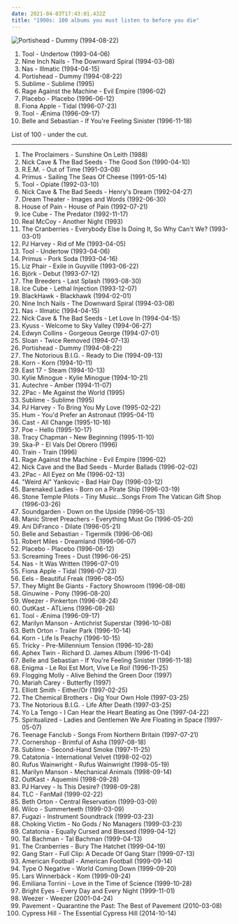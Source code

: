 ```yaml
---
date: 2021-04-03T17:43:01.432Z
title: "1990s: 100 albums you must listen to before you die"
---
```

![Portishead - Dummy (1994-08-22)](http://coverartarchive.org/release/87888070-1b25-4830-aebc-dee490058b74/2550628489-500.jpg "Portishead - Dummy (1994-08-22)")
<ol class="albums">
<li data-cover="http://coverartarchive.org/release/660c1995-c6a0-4c90-b158-2f2d9caff78f/5233922017-500.jpg" data-tags="progressive metal, alternative metal" role="button">Tool - Undertow (1993-04-06)</li>
<li data-cover="http://coverartarchive.org/release/ab64976f-52a8-44e7-9aa3-d6703604bc2f/7159970718-500.jpg" data-tags="industrial, industrial rock" role="button">Nine Inch Nails - The Downward Spiral (1994-03-08)</li>
<li data-cover="https://via.placeholder.com/450" data-tags="hip-hop, rap, hip hop" role="button">Nas - Illmatic (1994-04-15)</li>
<li data-cover="http://coverartarchive.org/release/87888070-1b25-4830-aebc-dee490058b74/2550628489-500.jpg" data-tags="trip-hop" role="button">Portishead - Dummy (1994-08-22)</li>
<li data-cover="https://via.placeholder.com/450" data-tags="ska, rock" role="button">Sublime - Sublime (1995)</li>
<li data-cover="http://coverartarchive.org/release/761086d5-3b0d-4fce-a9df-9a646b4e373b/14847715902-500.jpg" data-tags="rock, alternative, 90s, 1996, alternative rock, hard rock" role="button">Rage Against the Machine - Evil Empire (1996-02)</li>
<li data-cover="http://coverartarchive.org/release/dfd1efc5-a99d-4560-8141-4a26da18c209/8801167569-500.jpg" data-tags="alternative rock, alternative, rock" role="button">Placebo - Placebo (1996-06-12)</li>
<li data-cover="http://coverartarchive.org/release/e1bba6de-84e1-37db-9123-6901cb01ec8d/1402280819-500.jpg" data-tags="female vocalists, alternative, singer-songwriter" role="button">Fiona Apple - Tidal (1996-07-23)</li>
<li data-cover="https://via.placeholder.com/450" data-tags="progressive metal, progressive rock, metal" role="button">Tool - Ænima (1996-09-17)</li>
<li data-cover="http://coverartarchive.org/release/2b3c2f96-91f9-4d82-8efb-bd51812cab3c/4629555490-500.jpg" data-tags="indie pop, 1996, indie" role="button">Belle and Sebastian - If You're Feeling Sinister (1996-11-18)</li>
</ol>
List of 100 - under the cut.
<!-- more -->

_________________

<ol class="albums">
<li data-cover="http://coverartarchive.org/release/0f5d4f93-7977-3b76-a81b-22c19a746f1c/15466987336-500.jpg" data-tags="the proclaimers, rock, 80s, folk" role="button">
The Proclaimers - Sunshine On Leith (1988)
</li>
<li data-cover="http://coverartarchive.org/release/cfd1050d-e2aa-4ab5-8e6f-2ea6f067f669/9935528615-500.jpg" data-tags="alternative rock, 90s" role="button">
Nick Cave & The Bad Seeds - The Good Son (1990-04-10)
</li>
<li data-cover="http://coverartarchive.org/release/bd797f26-ddc1-43ae-8950-1757e28753cb/7646216656-500.jpg" data-tags="1991, 90s, alternative rock, rock" role="button">
R.E.M. - Out of Time (1991-03-08)
</li>
<li data-cover="http://coverartarchive.org/release/c3814cca-63d1-4cfa-9934-60957205b86b/26730700764-500.jpg" data-tags="alternative rock, funk metal, rock, funk, 90s, alternative metal" role="button">
Primus - Sailing The Seas Of Cheese (1991-05-14)
</li>
<li data-cover="https://via.placeholder.com/450" data-tags="progressive metal, alternative metal, progressive rock, 1992, rock" role="button">
Tool - Opiate (1992-03-10)
</li>
<li data-cover="http://coverartarchive.org/release/d0c9b076-5138-4bef-b847-02d760f39420/7941659130-500.jpg" data-tags="post-punk, 90s" role="button">
Nick Cave & The Bad Seeds - Henry's Dream (1992-04-27)
</li>
<li data-cover="http://coverartarchive.org/release/4b5a4d0e-1268-4ed5-8b48-6d0740053813/4163627164-500.jpg" data-tags="progressive metal" role="button">
Dream Theater - Images and Words (1992-06-30)
</li>
<li data-cover="https://img.discogs.com/x9E2bul6tXqRK5CoV36oDxQ8__s=/fit-in/450x450/filters:strip_icc():format(jpeg):mode_rgb():quality(90)/discogs-images/R-718195-1225999774.jpeg.jpg" data-tags="1992, hip hop, rap, hip-hop, oldschool" role="button">
House of Pain - House of Pain (1992-07-21)
</li>
<li data-cover="http://coverartarchive.org/release/c79b4651-0f84-4930-b95b-e41fb24274d5/13517018832-500.jpg" data-tags="gangsta rap, rap" role="button">
Ice Cube - The Predator (1992-11-17)
</li>
<li data-cover="https://img.discogs.com/tnf2F0wLE5kE0hbrqHiypeRSHoQ=/fit-in/600x540/filters:strip_icc():format(jpeg):mode_rgb():quality(90)/discogs-images/R-15855868-1599053594-1882.jpeg.jpg" data-tags="90s, pop, dance" role="button">
Real McCoy - Another Night (1993)
</li>
<li data-cover="http://coverartarchive.org/release/6e4bad0f-41e3-361d-b75a-3f63bc7176c6/16623893430-500.jpg" data-tags="90s, rock" role="button">
The Cranberries - Everybody Else Is Doing It, So Why Can't We? (1993-03-01)
</li>
<li data-cover="https://img.discogs.com/gZB_azKT4gOHzE6rZOiCSBfAubg=/fit-in/250x266/filters:strip_icc():format(jpeg):mode_rgb():quality(90)/discogs-images/R-4664900-1371542219-8887.jpeg.jpg" data-tags="alternative, female vocalists, 90s, rock" role="button">
PJ Harvey - Rid of Me (1993-04-05)
</li>
<li data-cover="http://coverartarchive.org/release/660c1995-c6a0-4c90-b158-2f2d9caff78f/5233922017-500.jpg" data-tags="progressive metal, alternative metal" role="button">
Tool - Undertow (1993-04-06)
</li>
<li data-cover="http://coverartarchive.org/release/8e0b296b-9ba7-4781-b151-c6eb0d17b85d/19621358532-500.jpg" data-tags="alternative metal, alternative rock, funk metal" role="button">
Primus - Pork Soda (1993-04-16)
</li>
<li data-cover="http://coverartarchive.org/release/2c89d898-e5f2-4685-a6b3-9431e69d149d/10672925625-500.jpg" data-tags="90s, indie rock" role="button">
Liz Phair - Exile in Guyville (1993-06-22)
</li>
<li data-cover="http://coverartarchive.org/release/3945b500-1e03-3060-89a2-82b0938d8397/23040661690-500.jpg" data-tags="electronic, alternative, 1993" role="button">
Björk - Debut (1993-07-12)
</li>
<li data-cover="http://coverartarchive.org/release/dc750ced-b1e0-4bc6-a344-df15a9c84f57/2232125852-500.jpg" data-tags="90s, indie rock" role="button">
The Breeders - Last Splash (1993-08-30)
</li>
<li data-cover="http://coverartarchive.org/release/9000405a-3a10-4640-a491-8deaa4064d41/18467960716-500.jpg" data-tags="1993, rap, gangsta rap, g-funk, racist" role="button">
Ice Cube - Lethal Injection (1993-12-07)
</li>
<li data-cover="http://coverartarchive.org/release/65e46e08-39f7-4f7a-9424-da9b1eadf598/24971948566-500.jpg" data-tags="1994, country, 90s, country pop, pop country, 1990s, 90s country, now available on last-fm radio 07q3, guy group, blackhawk, 90s country-pop, 90s country pop, countryalbum" role="button">
BlackHawk - Blackhawk (1994-02-01)
</li>
<li data-cover="http://coverartarchive.org/release/ab64976f-52a8-44e7-9aa3-d6703604bc2f/7159970718-500.jpg" data-tags="industrial, industrial rock" role="button">
Nine Inch Nails - The Downward Spiral (1994-03-08)
</li>
<li data-cover="https://via.placeholder.com/450" data-tags="hip-hop, rap, hip hop" role="button">
Nas - Illmatic (1994-04-15)
</li>
<li data-cover="http://coverartarchive.org/release/7a396a2f-0580-37a7-b713-e287434c2913/2467851334-500.jpg" data-tags="alternative rock, post-punk, 90s" role="button">
Nick Cave & The Bad Seeds - Let Love In (1994-04-15)
</li>
<li data-cover="http://coverartarchive.org/release/6205da21-55a9-457d-aa85-2f1262e25694/8267363147-500.jpg" data-tags="stoner rock" role="button">
Kyuss - Welcome to Sky Valley (1994-06-27)
</li>
<li data-cover="http://coverartarchive.org/release/c1f07e5d-f842-3276-aa6a-c892dc5f3ea2/24745455412-500.jpg" data-tags="1994" role="button">
Edwyn Collins - Gorgeous George (1994-07-01)
</li>
<li data-cover="http://coverartarchive.org/release/22318b4e-0978-4f5d-a9f5-98db38e70810/4542195256-500.jpg" data-tags="indie, 1990s" role="button">
Sloan - Twice Removed (1994-07-13)
</li>
<li data-cover="http://coverartarchive.org/release/87888070-1b25-4830-aebc-dee490058b74/2550628489-500.jpg" data-tags="trip-hop" role="button">
Portishead - Dummy (1994-08-22)
</li>
<li data-cover="https://img.discogs.com/BnsgRIQxGt6QN05UtwQIY9JL01Y=/fit-in/225x225/filters:strip_icc():format(jpeg):mode_rgb():quality(90)/discogs-images/R-17938378-1616291813-3629.jpeg.jpg" data-tags="1994, rap" role="button">
The Notorious B.I.G. - Ready to Die (1994-09-13)
</li>
<li data-cover="http://coverartarchive.org/release/b06d3f9d-78b1-3155-89be-e7af11730806/2192472321-500.jpg" data-tags="nu metal" role="button">
Korn - Korn (1994-10-11)
</li>
<li data-cover="http://coverartarchive.org/release/774a80bb-d7df-4bd7-876b-66c4a00337df/28164791759-500.jpg" data-tags="pop, 90s" role="button">
East 17 - Steam (1994-10-13)
</li>
<li data-cover="https://img.discogs.com/csfI2BRRsAt5JLEG4wkG2cA341s=/fit-in/600x521/filters:strip_icc():format(jpeg):mode_rgb():quality(90)/discogs-images/R-12249547-1531413639-8993.jpeg.jpg" data-tags="pop, dance, 90s" role="button">
Kylie Minogue - Kylie Minogue (1994-10-21)
</li>
<li data-cover="https://via.placeholder.com/450" data-tags="idm, ambient, electronic" role="button">
Autechre - Amber (1994-11-07)
</li>
<li data-cover="https://img.discogs.com/KxQ4GyscmPfiikrBiNEKIpvupt0=/fit-in/600x600/filters:strip_icc():format(jpeg):mode_rgb():quality(90)/discogs-images/R-1679727-1236448246.jpeg.jpg" data-tags="2pac, rap, gangsta rap" role="button">
2Pac - Me Against the World (1995)
</li>
<li data-cover="https://via.placeholder.com/450" data-tags="ska, rock" role="button">
Sublime - Sublime (1995)
</li>
<li data-cover="https://img.discogs.com/5_ByL8XMido7M7zA6tfDC7q248s=/fit-in/600x596/filters:strip_icc():format(jpeg):mode_rgb():quality(90)/discogs-images/R-15895402-1601066012-3348.jpeg.jpg" data-tags="90s, alternative, female vocalists, 1995" role="button">
PJ Harvey - To Bring You My Love (1995-02-22)
</li>
<li data-cover="http://coverartarchive.org/release/9d40c2a5-dff3-376e-b255-2d6bc7df6cd2/17549832584-500.jpg" data-tags="alternative" role="button">
Hum - You'd Prefer an Astronaut (1995-04-11)
</li>
<li data-cover="http://coverartarchive.org/release/d6ee1837-5a06-47d2-b972-def8edd9cd7e/16084945087-500.jpg" data-tags="britpop" role="button">
Cast - All Change (1995-10-16)
</li>
<li data-cover="https://img.discogs.com/4XQsfQRD6E0DsTttv-rT63oKACM=/fit-in/600x461/filters:strip_icc():format(jpeg):mode_rgb():quality(90)/discogs-images/R-3060259-1313856521.jpeg.jpg" data-tags="alternative, female vocalists" role="button">
Poe - Hello (1995-10-17)
</li>
<li data-cover="http://coverartarchive.org/release/7bce126e-92a6-3e36-8777-baa8f2c296d3/8615407273-500.jpg" data-tags="folk" role="button">
Tracy Chapman - New Beginning (1995-11-10)
</li>
<li data-cover="http://coverartarchive.org/release/3414cb5d-d3bc-37b8-9392-8c525fa1af52/3334214007-500.jpg" data-tags="ska, ska punk" role="button">
Ska-P - El Vals Del Obrero (1996)
</li>
<li data-cover="https://img.discogs.com/6yxCntLXZuoj0XD1D8vkeqdBz_s=/fit-in/524x486/filters:strip_icc():format(jpeg):mode_rgb():quality(90)/discogs-images/R-13168918-1549232155-9543.jpeg.jpg" data-tags="rock" role="button">
Train - Train (1996)
</li>
<li data-cover="http://coverartarchive.org/release/761086d5-3b0d-4fce-a9df-9a646b4e373b/14847715902-500.jpg" data-tags="rock, alternative, 90s, 1996, alternative rock, hard rock" role="button">
Rage Against the Machine - Evil Empire (1996-02)
</li>
<li data-cover="http://coverartarchive.org/release/db72b2a8-9a07-4bc6-b78c-d3dfe29a4eb4/25184996650-500.jpg" data-tags="90s, alternative, mute records" role="button">
Nick Cave and the Bad Seeds - Murder Ballads (1996-02-02)
</li>
<li data-cover="http://coverartarchive.org/release/8d2491b6-f77f-3ec2-9638-10c231663071/9390923312-500.jpg" data-tags="gangsta rap, hip-hop, 2pac, rap, west coast" role="button">
2Pac - All Eyez on Me (1996-02-13)
</li>
<li data-cover="http://coverartarchive.org/release/0630e8a9-eca5-4028-b831-073341863532/16318842143-500.jpg" data-tags="comedy" role="button">
"Weird Al" Yankovic - Bad Hair Day (1996-03-12)
</li>
<li data-cover="http://coverartarchive.org/release/21a3024b-46ab-4924-8103-7f0e7b6480dd/5079193698-500.jpg" data-tags="1996, 1990s" role="button">
Barenaked Ladies - Born on a Pirate Ship (1996-03-19)
</li>
<li data-cover="http://coverartarchive.org/release/56c89902-b579-4fb6-8fa5-e2fef546b051/15667496184-500.jpg" data-tags="rock" role="button">
Stone Temple Pilots - Tiny Music...Songs From The Vatican Gift Shop (1996-03-26)
</li>
<li data-cover="http://coverartarchive.org/release/3475c257-246f-36f4-88f4-196dbf7bbed1/10281836755-500.jpg" data-tags="grunge, alternative rock" role="button">
Soundgarden - Down on the Upside (1996-05-13)
</li>
<li data-cover="http://coverartarchive.org/release/dfaaddd9-622e-4e46-a572-4a6363abb1fb/14359140360-500.jpg" data-tags="britpop, 1996, rock, 90s" role="button">
Manic Street Preachers - Everything Must Go (1996-05-20)
</li>
<li data-cover="http://coverartarchive.org/release/eaae728d-779d-42b6-98a1-d0e85b8a77a3/4519993690-500.jpg" data-tags="ani difranco" role="button">
Ani DiFranco - Dilate (1996-05-21)
</li>
<li data-cover="http://coverartarchive.org/release/dbd2e4d7-ad8f-3b53-9184-9c1554fb3b09/18848392355-500.jpg" data-tags="indie, 1996, indie pop" role="button">
Belle and Sebastian - Tigermilk (1996-06-06)
</li>
<li data-cover="https://via.placeholder.com/450" data-tags="trance, dream, robert miles, chillout, dance" role="button">
Robert Miles - Dreamland (1996-06-07)
</li>
<li data-cover="http://coverartarchive.org/release/dfd1efc5-a99d-4560-8141-4a26da18c209/8801167569-500.jpg" data-tags="alternative rock, alternative, rock" role="button">
Placebo - Placebo (1996-06-12)
</li>
<li data-cover="https://via.placeholder.com/450" data-tags="grunge, 1996" role="button">
Screaming Trees - Dust (1996-06-25)
</li>
<li data-cover="http://coverartarchive.org/release/dee08d2d-eb6d-4376-988a-07984dbdf738/12639957674-500.jpg" data-tags="rap, hip-hop, hip hop, east coast rap, nas" role="button">
Nas - It Was Written (1996-07-01)
</li>
<li data-cover="http://coverartarchive.org/release/e1bba6de-84e1-37db-9123-6901cb01ec8d/1402280819-500.jpg" data-tags="female vocalists, alternative, singer-songwriter" role="button">
Fiona Apple - Tidal (1996-07-23)
</li>
<li data-cover="http://coverartarchive.org/release/31c452b7-6fc4-39eb-9a0c-1f349328c745/11388472171-500.jpg" data-tags="1996, alternative, rock, alternative rock, indie rock, 90s" role="button">
Eels - Beautiful Freak (1996-08-05)
</li>
<li data-cover="http://coverartarchive.org/release/a62fbbbb-e50e-4c55-abd8-89f28b0b2477/13886747943-500.jpg" data-tags="1996, 90s, 1990s" role="button">
They Might Be Giants - Factory Showroom (1996-08-08)
</li>
<li data-cover="http://coverartarchive.org/release/cd953368-5abc-4ce9-b83a-a43a7ad58a1a/10611625522-500.jpg" data-tags="hip hop, 90s, smooth, 1990s, ponyrape, the shit, late 90s, pony" role="button">
Ginuwine - Pony (1996-08-20)
</li>
<li data-cover="http://coverartarchive.org/release/ef968db8-874e-4d79-adb7-2ea0fe0b2b76/5857755598-500.jpg" data-tags="alternative rock, 90s" role="button">
Weezer - Pinkerton (1996-08-24)
</li>
<li data-cover="https://img.discogs.com/gEhw9pey67pqM2oLZpQJD51Kf7I=/fit-in/600x549/filters:strip_icc():format(jpeg):mode_rgb():quality(90)/discogs-images/R-15824468-1598470865-3517.jpeg.jpg" data-tags="hip-hop" role="button">
OutKast - ATLiens (1996-08-26)
</li>
<li data-cover="https://via.placeholder.com/450" data-tags="progressive metal, progressive rock, metal" role="button">
Tool - Ænima (1996-09-17)
</li>
<li data-cover="http://coverartarchive.org/release/1050cbd4-0f9a-4c09-989e-1dfbd6c14127/14178519586-500.jpg" data-tags="industrial metal, industrial, metal" role="button">
Marilyn Manson - Antichrist Superstar (1996-10-08)
</li>
<li data-cover="https://via.placeholder.com/450" data-tags="1996, folk, singer-songwriter" role="button">
Beth Orton - Trailer Park (1996-10-14)
</li>
<li data-cover="http://coverartarchive.org/release/c93f6a84-0822-472f-ba7d-a49e475a9a43/4088021294-500.jpg" data-tags="nu metal, 1996" role="button">
Korn - Life Is Peachy (1996-10-15)
</li>
<li data-cover="http://coverartarchive.org/release/4b994ee5-38c4-4fab-bc77-83fd172a3807/4890594100-500.jpg" data-tags="trip-hop, downtempo" role="button">
Tricky - Pre-Millennium Tension (1996-10-28)
</li>
<li data-cover="https://via.placeholder.com/450" data-tags="idm, electronic" role="button">
Aphex Twin - Richard D. James Album (1996-11-04)
</li>
<li data-cover="http://coverartarchive.org/release/2b3c2f96-91f9-4d82-8efb-bd51812cab3c/4629555490-500.jpg" data-tags="indie pop, 1996, indie" role="button">
Belle and Sebastian - If You're Feeling Sinister (1996-11-18)
</li>
<li data-cover="https://via.placeholder.com/450" data-tags="new age, enigma, ambient" role="button">
Enigma - Le Roi Est Mort, Vive Le Roi! (1996-11-25)
</li>
<li data-cover="http://coverartarchive.org/release/70c85789-974e-4a92-8b9d-96aef51e7ddd/1174906134-500.jpg" data-tags="irish, live, irish folk punk" role="button">
Flogging Molly - Alive Behind the Green Door (1997)
</li>
<li data-cover="http://coverartarchive.org/release/ca0f7485-b03e-4be5-afda-3e587e062efb/3938634835-500.jpg" data-tags="pop, rnb" role="button">
Mariah Carey - Butterfly (1997)
</li>
<li data-cover="http://coverartarchive.org/release/0a5aa565-8158-4e81-9776-af8044f6cc1e/18047694847-500.jpg" data-tags="singer-songwriter, 1997" role="button">
Elliott Smith - Either/Or (1997-02-25)
</li>
<li data-cover="http://coverartarchive.org/release/79f2fb40-1e55-4a56-b749-89a9c73d8cb6/19177871704-500.jpg" data-tags="electronic, big beat" role="button">
The Chemical Brothers - Dig Your Own Hole (1997-03-25)
</li>
<li data-cover="http://coverartarchive.org/release/8f7b946b-66ec-4dd8-9b1d-73a19d1dff1d/4659557524-500.jpg" data-tags="rap" role="button">
The Notorious B.I.G. - Life After Death (1997-03-25)
</li>
<li data-cover="https://img.discogs.com/9IgsCGWFGPLHb-Uws5WMoGTJj-Q=/fit-in/600x390/filters:strip_icc():format(jpeg):mode_rgb():quality(90)/discogs-images/R-4612080-1500912766-1226.jpeg.jpg" data-tags="indie rock, 90s" role="button">
Yo La Tengo - I Can Hear the Heart Beating as One (1997-04-22)
</li>
<li data-cover="http://coverartarchive.org/release/a74bf5c1-7a8d-302b-9fe0-de4cd596a3e7/19716414556-500.jpg" data-tags="space rock" role="button">
Spiritualized - Ladies and Gentlemen We Are Floating in Space (1997-05-07)
</li>
<li data-cover="https://img.discogs.com/xh63VX8DLsR0xSOy0iC4xUzPfco=/fit-in/600x600/filters:strip_icc():format(jpeg):mode_rgb():quality(90)/discogs-images/R-13354326-1552650995-7137.jpeg.jpg" data-tags="indie, rock, power pop, jangle pop, scottish" role="button">
Teenage Fanclub - Songs From Northern Britain (1997-07-21)
</li>
<li data-cover="https://img.discogs.com/N0DYQcqv2Jz9FvR27AOv7ZoFATA=/fit-in/600x531/filters:strip_icc():format(jpeg):mode_rgb():quality(90)/discogs-images/R-48731-1477864490-2799.jpeg.jpg" data-tags="electronica, indie rock, raga rock" role="button">
Cornershop - Brimful of Asha (1997-08-18)
</li>
<li data-cover="http://coverartarchive.org/release/4ef09cab-23e6-4234-a1c6-8bf8f8ce4e00/3721447446-500.jpg" data-tags="1997, ska punk, ska-punk, sublime, 1990s, smoke, second hand, us-american, compilation album, djtopp, its all chill, k1r7m, second-hand smoke, mca inc, passive smoking" role="button">
Sublime - Second-Hand Smoke (1997-11-25)
</li>
<li data-cover="http://coverartarchive.org/release/1e7184a9-18a1-4492-b020-b76f596fa366/22408712707-500.jpg" data-tags="1998" role="button">
Catatonia - International Velvet (1998-02-02)
</li>
<li data-cover="http://coverartarchive.org/release/e241946c-efac-4e3f-bc29-78cb639cc45c/5038322350-500.jpg" data-tags="1998, singer-songwriter, 90s" role="button">
Rufus Wainwright - Rufus Wainwright (1998-05-19)
</li>
<li data-cover="http://coverartarchive.org/release/c41a751f-7ad3-3948-8013-92c7663a8bee/5074459506-500.jpg" data-tags="industrial rock, industrial metal, industrial, glam rock, metal" role="button">
Marilyn Manson - Mechanical Animals (1998-09-14)
</li>
<li data-cover="http://coverartarchive.org/release/63f4592c-6f58-32bb-bd9f-a431dc14e04d/6640977411-500.jpg" data-tags="hip-hop" role="button">
OutKast - Aquemini (1998-09-28)
</li>
<li data-cover="http://coverartarchive.org/release/91b161bf-275e-3b8f-9fab-643e9d7ab152/14179447399-500.jpg" data-tags="alternative, female vocalists" role="button">
PJ Harvey - Is This Desire? (1998-09-28)
</li>
<li data-cover="http://coverartarchive.org/release/195076e8-670e-3eb1-ba14-abaaa247b858/26921704382-500.jpg" data-tags="rnb, 90s" role="button">
TLC - FanMail (1999-02-22)
</li>
<li data-cover="http://coverartarchive.org/release/e52667e4-6e44-3092-bce5-0c35c44d3057/9518252678-500.jpg" data-tags="folk, singer-songwriter" role="button">
Beth Orton - Central Reservation (1999-03-09)
</li>
<li data-cover="http://coverartarchive.org/release/38a40944-ac73-4c8e-8638-ec0075b170ea/4530840085-500.jpg" data-tags="90s" role="button">
Wilco - Summerteeth (1999-03-09)
</li>
<li data-cover="http://coverartarchive.org/release/c2b99ec3-2761-4874-bd22-8890ef358119/3128751725-500.jpg" data-tags="soundtrack, post-hardcore" role="button">
Fugazi - Instrument Soundtrack (1999-03-23)
</li>
<li data-cover="http://coverartarchive.org/release/f5df4817-0c95-4e61-8bf2-cb18ea19a161/25101643073-500.jpg" data-tags="ska punk, hardcore punk, albums everyone should own" role="button">
Choking Victim - No Gods / No Managers (1999-03-23)
</li>
<li data-cover="https://img.discogs.com/mFRn8MhWGbc34JCdtYGfn_3by-k=/fit-in/581x514/filters:strip_icc():format(jpeg):mode_rgb():quality(90)/discogs-images/R-943173-1191776719.jpeg.jpg" data-tags="indie rock, britpop, 1990s, albums i have more or less memorized, wales, the longlist, try before i buy, canciones para el dia de mi muerte, czalbums" role="button">
Catatonia - Equally Cursed and Blessed (1999-04-12)
</li>
<li data-cover="http://coverartarchive.org/release/3e3aa402-f384-4043-9da4-a74808e3a212/1650382862-500.jpg" data-tags="rock" role="button">
Tal Bachman - Tal Bachman (1999-04-13)
</li>
<li data-cover="https://img.discogs.com/uSFfb8FH9rL5Et1OR_oiCEfufoI=/fit-in/600x600/filters:strip_icc():format(jpeg):mode_rgb():quality(90)/discogs-images/R-14059264-1567034490-9146.jpeg.jpg" data-tags="rock, alternative, 90s" role="button">
The Cranberries - Bury The Hatchet (1999-04-19)
</li>
<li data-cover="http://coverartarchive.org/release/325b57cb-aa85-4232-b6e3-c24240fc1e32/4437166118-500.jpg" data-tags="hip-hop, hip hop, rap, hiphop, east coast, 1990s, real hip-hop, boom bap, gang starr, hiphop classic albums, estados unidos, ok track, a good 1, radiourbaine, rap estadounidense, 1995-1999" role="button">
Gang Starr - Full Clip: A Decade Of Gang Starr (1999-07-13)
</li>
<li data-cover="http://coverartarchive.org/release/aa4983e3-f20f-48fd-a446-8230a71c470b/7248178022-500.jpg" data-tags="indie rock, emo" role="button">
American Football - American Football (1999-09-14)
</li>
<li data-cover="http://coverartarchive.org/release/4112b58f-dcb7-3bd0-9744-5907dd120109/18632119340-500.jpg" data-tags="gothic metal, doom metal" role="button">
Type O Negative - World Coming Down (1999-09-20)
</li>
<li data-cover="https://img.discogs.com/vTpeM_ZRvSZHvU4-5ef5DJgAaII=/fit-in/600x600/filters:strip_icc():format(jpeg):mode_rgb():quality(90)/discogs-images/R-14170893-1569176715-5293.jpeg.jpg" data-tags="rock, swedish, singer-songwriter, svenskt, quiet, favorit, 1990s, my cds, blandband, singer-songeriter" role="button">
Lars Winnerbäck - Kom (1999-09-24)
</li>
<li data-cover="http://coverartarchive.org/release/4086fb2d-8bae-4d8e-9557-30b84f10755f/19988749407-500.jpg" data-tags="indie, pop, female vocalists, singer-songwriter, trip hop" role="button">
Emilíana Torrini - Love in the Time of Science (1999-10-28)
</li>
<li data-cover="http://coverartarchive.org/release/534c550b-6e60-4dbc-9e95-05ea0340b0e1/26393492763-500.jpg" data-tags="indie" role="button">
Bright Eyes - Every Day and Every Night (1999-11-01)
</li>
<li data-cover="https://img.discogs.com/V6pdlLTilI4qE9xPoW01G6E89qc=/fit-in/600x523/filters:strip_icc():format(jpeg):mode_rgb():quality(90)/discogs-images/R-3494256-1591098542-4138.jpeg.jpg" data-tags="rock, alternative rock, weezer, alternative, 90s" role="button">
Weezer - Weezer (2001-04-24)
</li>
<li data-cover="https://img.discogs.com/ulFUBoD_4YY3vUlQ2E8uIkWoKe0=/fit-in/480x480/filters:strip_icc():format(jpeg):mode_rgb():quality(90)/discogs-images/R-2192948-1369173887-5649.jpeg.jpg" data-tags="indie rock, happy, lo-fi, quirky, reflective, noise pop, summer, irreverent, organic, freewheeling, wry, fun, sophisticated, warm, drinking, silly, detached, playful, school, summery, rollicking, witty, exuberant, acerbic, humorous, bright, volatile, ramshackle, messy, sprawling, hanging out, restrained, sparkling" role="button">
Pavement - Quarantine the Past: The Best of Pavement (2010-03-08)
</li>
<li data-cover="http://coverartarchive.org/release/d6ac1aa3-26ee-40b3-9d28-cc48ccad9df9/8989102364-500.jpg" data-tags="hip-hop, rap, west coast, 1990s, bad albums, horrible albums" role="button">
Cypress Hill - The Essential Cypress Hill (2014-10-14)
</li>
</ol>